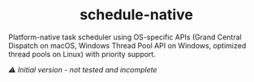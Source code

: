 <div align="center">

# schedule-native

</div>

Platform-native task scheduler using OS-specific APIs (Grand Central Dispatch on macOS, Windows Thread Pool API on Windows, optimized thread pools on Linux) with priority support.

*⚠️ Initial version - not tested and incomplete*